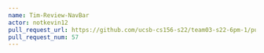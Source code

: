 ```yaml
---
name: Tim-Review-NavBar
actor: notkevin12
pull_request_url: https://github.com/ucsb-cs156-s22/team03-s22-6pm-1/pull/57
pull_request_num: 57
---
```

